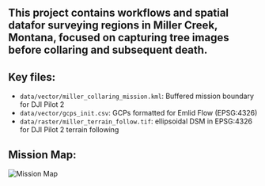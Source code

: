 ## This project contains workflows and spatial datafor surveying regions in Miller Creek, Montana, focused on capturing tree images before collaring and subsequent death. 

## Key files:
- `data/vector/miller_collaring_mission.kml`: Buffered mission boundary for DJI Pilot 2
- `data/vector/gcps_init.csv`: GCPs formatted for Emlid Flow (EPSG:4326)
- `data/raster/miller_terrain_follow.tif`: ellipsoidal DSM in EPSG:4326 for DJI Pilot 2 terrain following

## Mission Map:
![Mission Map](planning/miller_mission_map.png)